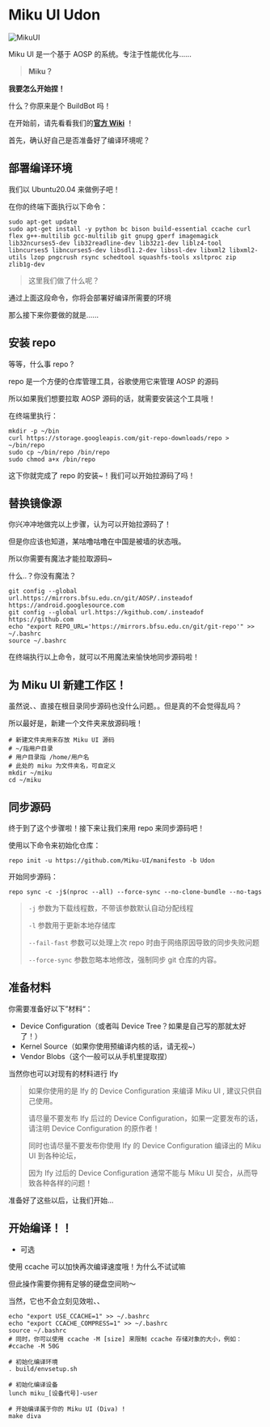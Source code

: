 # Miku UI Udon

![MikuUI](https://github.com/Miku-UI/manifesto/raw/Udon/img/MikuUI.png)

Miku UI 是一个基于 AOSP 的系统。专注于性能优化与......

> **Miku？**

**我要怎么开始捏！**

什么？你原来是个 BuildBot 吗！

在开始前，请先看看我们的[**官方 Wiki**](https://github.com/Miku-UI/manifesto/wiki) ！


首先，确认好自己是否准备好了编译环境呢？

## 部署编译环境

我们以 Ubuntu20.04 来做例子吧！

在你的终端下面执行以下命令：
```shell
sudo apt-get update
sudo apt-get install -y python bc bison build-essential ccache curl flex g++-multilib gcc-multilib git gnupg gperf imagemagick lib32ncurses5-dev lib32readline-dev lib32z1-dev liblz4-tool libncurses5 libncurses5-dev libsdl1.2-dev libssl-dev libxml2 libxml2-utils lzop pngcrush rsync schedtool squashfs-tools xsltproc zip zlib1g-dev
```

>  这里我们做了什么呢？

通过上面这段命令，你将会部署好编译所需要的环境

那么接下来你要做的就是......

## 安装 repo

等等，什么事 repo ?

repo 是一个方便的仓库管理工具，谷歌使用它来管理 AOSP 的源码

所以如果我们想要拉取 AOSP 源码的话，就需要安装这个工具哦！

在终端里执行：

```shell
mkdir -p ~/bin
curl https://storage.googleapis.com/git-repo-downloads/repo > ~/bin/repo
sudo cp ~/bin/repo /bin/repo
sudo chmod a+x /bin/repo
```
这下你就完成了 repo 的安装~！我们可以开始拉源码了吗！

替换镜像源
----------

你兴冲冲地做完以上步骤，认为可以开始拉源码了！

但是你应该也知道，某咕噜咕噜在中国是被墙的状态哦。

所以你需要有魔法才能拉取源码~

什么..？你没有魔法？

```shell
git config --global url.https://mirrors.bfsu.edu.cn/git/AOSP/.insteadof https://android.googlesource.com
git config --global url.https://kgithub.com/.insteadof https://github.com
echo "export REPO_URL='https://mirrors.bfsu.edu.cn/git/git-repo'" >> ~/.bashrc
source ~/.bashrc
```
在终端执行以上命令，就可以不用魔法来愉快地同步源码啦！


为 Miku UI 新建工作区！
------------------

虽然说、、直接在根目录同步源码也没什么问题。。但是真的不会觉得乱吗？

所以最好是，新建一个文件夹来放源码哦！

```shell
# 新建文件夹用来存放 Miku UI 源码
# ~/指用户目录
# 用户目录指 /home/用户名
# 此处的 miku 为文件夹名，可自定义
mkdir ~/miku
cd ~/miku
```

同步源码
------------


终于到了这个步骤啦！接下来让我们来用 repo 来同步源码吧！

使用以下命令来初始化仓库：

```shell
repo init -u https://github.com/Miku-UI/manifesto -b Udon
```

开始同步源码：

```shell
repo sync -c -j$(nproc --all) --force-sync --no-clone-bundle --no-tags
```
> `-j` 参数为下载线程数，不带该参数默认自动分配线程
>
> `-l` 参数用于更新本地存储库
>
> `--fail-fast` 参数可以处理上次 repo 时由于网络原因导致的同步失败问题
>
> `--force-sync` 参数忽略本地修改，强制同步 git 仓库的内容。

## 准备材料

你需要准备好以下”材料“：

- Device Configuration（或者叫 Device Tree？如果是自己写的那就太好了！）
- Kernel Source（如果你使用预编译内核的话，请无视~）
- Vendor Blobs（这个一般可以从手机里提取捏）

当然你也可以对现有的材料进行 Ify

> 如果你使用的是 Ify 的 Device Configuration 来编译 Miku UI , 建议只供自己使用。
>
> 请尽量不要发布 Ify 后过的 Device Configuration，如果一定要发布的话，请注明 Device Configuration 的原作者！
>
> 同时也请尽量不要发布你使用 Ify 的 Device Configuration 编译出的 Miku UI 到各种论坛，
> 
> 因为 Ify 过后的 Device Configuration 通常不能与 Miku UI 契合，从而导致各种各样的问题！

准备好了这些以后，让我们开始...

## 开始编译！！

* 可选

使用 ccache 可以加快再次编译速度哦！为什么不试试嘛

但此操作需要你拥有足够的硬盘空间哟～

当然，它也不会立刻见效啦、、

```shell
echo "export USE_CCACHE=1" >> ~/.bashrc
echo "export CCACHE_COMPRESS=1" >> ~/.bashrc
source ~/.bashrc
# 同时，你可以使用 ccache -M [size] 来限制 ccache 存储对象的大小，例如：
#ccache -M 50G
```

```shell
# 初始化编译环境
. build/envsetup.sh

# 初始化编译设备
lunch miku_[设备代号]-user

# 开始编译属于你的 Miku UI (Diva) !
make diva
```
